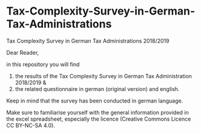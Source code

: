 # Tax-Complexity-Survey-in-German-Tax-Administrations
Tax Complexity Survey in German Tax Administrations 2018/2019

Dear Reader,

in this repository you will find

1) the results of the Tax Complexity Survey in German Tax Administration 2018/2019 &
2) the related questionnaire in german (original version) and english.

Keep in mind that the survey has been conducted in german language.

Make sure to familiarise yourself with the general information provided in the excel spreadsheet, especially the licence (Creative Commons Licence CC BY-NC-SA 4.0).
